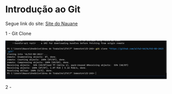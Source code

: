 # Introdução ao Git

Segue link do site: [Site do Nauane](https://sites.google.com/view/projeto-alfa3-bd-nauane/)

1 - Git Clone

!["git clone"](git_clone.png)

2 - 